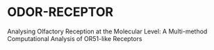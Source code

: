 # ODOR-RECEPTOR
Analysing Olfactory Reception at the Molecular Level: A Multi-method Computational Analysis of OR51-like Receptors

